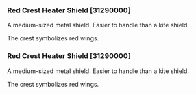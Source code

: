### Red Crest Heater Shield [31290000]

A medium-sized metal shield. Easier to handle than a kite shield.

The crest symbolizes red wings.### Red Crest Heater Shield [31290000]

A medium-sized metal shield. Easier to handle than a kite shield.

The crest symbolizes red wings.